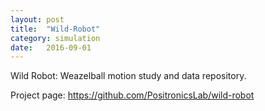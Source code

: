 ```yaml
---
layout: post
title:  "Wild-Robot"
category: simulation
date:   2016-09-01
---
```


<p class="intro"><span class="dropcap">W</span>ild Robot: Weazelball motion study and data repository.</p>

Project page:
<a title="https://github.com/PositronicsLab/wild-robot" href="https://github.com/PositronicsLab/wild-robot">https://github.com/PositronicsLab/wild-robot</a>

